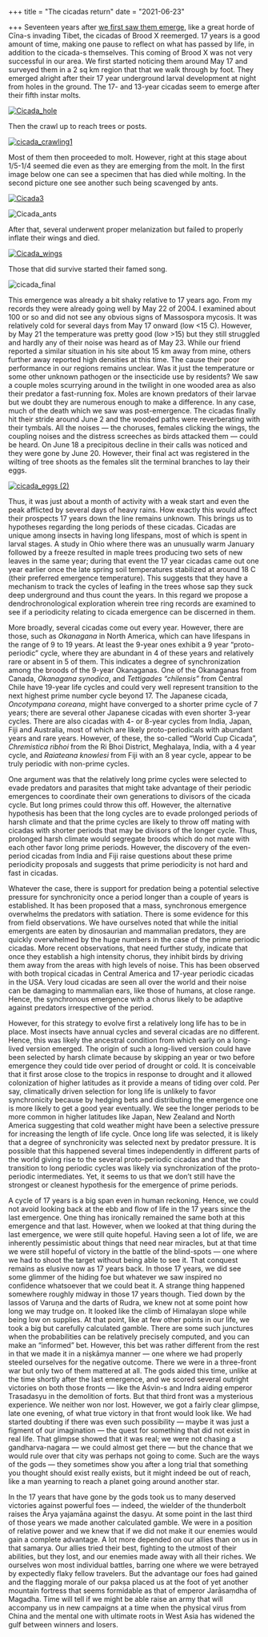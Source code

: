 +++
title = "The cicadas return"
date = "2021-06-23"

+++
Seventeen years after [we first saw them
emerge](https://manasataramgini.wordpress.com/2004/05/22/on-cicadas-and-their-kin/),
like a great horde of Cīna-s invading Tibet, the cicadas of Brood X
reemerged. 17 years is a good amount of time, making one pause to
reflect on what has passed by life, in addition to the cicada-s
themselves. This coming of Brood X was not very successful in our area.
We first started noticing them around May 17 and surveyed them in a 2 sq
km region that that we walk through by foot. They emerged alright after
their 17 year underground larval development at night from holes in the
ground. The 17- and 13-year cicadas seem to emerge after their fifth
instar molts.

[![Cicada_hole](https://manasataramgini.files.wordpress.com/2021/06/cicada_hole.jpg?w=496&h=382)](https://manasataramgini.files.wordpress.com/2021/06/cicada_hole.jpg)

Then the crawl up to reach trees or posts.

[![cicada_crawling1](https://manasataramgini.files.wordpress.com/2021/06/cicada_crawling1.jpg?w=490&h=378)](https://manasataramgini.files.wordpress.com/2021/06/cicada_crawling1.jpg)

Most of them then proceeded to molt. However, right at this stage about
1/5-1/4 seemed die even as they are emerging from the molt. In the first
image below one can see a specimen that has died while molting. In the
second picture one see another such being scavenged by ants.

[![Cicada3](https://manasataramgini.files.wordpress.com/2021/06/cicada3.jpg?w=498&h=361)](https://manasataramgini.files.wordpress.com/2021/06/cicada3.jpg)

![Cicada_ants](https://manasataramgini.files.wordpress.com/2021/06/cicada_ants.jpg?w=495&h=354)

After that, several underwent proper melanization but failed to properly
inflate their wings and died.

[![Cicada_wings](https://manasataramgini.files.wordpress.com/2021/06/cicada_wings.jpg?w=509&h=538)](https://manasataramgini.files.wordpress.com/2021/06/cicada_wings.jpg)

Those that did survive started their famed song.

![cicada_final](https://manasataramgini.files.wordpress.com/2021/06/cicada_final.jpg?w=557&h=471)

This emergence was already a bit shaky relative to 17 years ago. From my
records they were already going well by May 22 of 2004. I examined about
100 or so and did not see any obvious signs of Massospora mycosis. It
was relatively cold for several days from May 17 onward (low \<15 C).
However, by May 21 the temperature was pretty good (low \>15) but they
still struggled and hardly any of their noise was heard as of May 23.
While our friend reported a similar situation in his site about 15 km
away from mine, others further away reported high densities at this
time. The cause their poor performance in our regions remains unclear.
Was it just the temperature or some other unknown pathogen or the
insecticide use by residents? We saw a couple moles scurrying around in
the twilight in one wooded area as also their predator a fast-running
fox. Moles are known predators of their larvae but we doubt they are
numerous enough to make a difference. In any case, much of the death
which we saw was post-emergence. The cicadas finally hit their stride
around June 2 and the wooded paths were reverberating with their
tymbals. All the noises — the choruses, females clicking the wings, the
coupling noises and the distress screeches as birds attacked them —
could be heard. On June 18 a precipitous decline in their calls was
noticed and they were gone by June 20. However, their final act was
registered in the wilting of tree shoots as the females slit the
terminal branches to lay their eggs.

[![cicada_eggs
(2)](https://manasataramgini.files.wordpress.com/2021/06/cicada_eggs-2.jpg?w=332&h=438)](https://manasataramgini.files.wordpress.com/2021/06/cicada_eggs-2.jpg)

Thus, it was just about a month of activity with a weak start and even
the peak afflicted by several days of heavy rains. How exactly this
would affect their prospects 17 years down the line remains unknown.
This brings us to hypotheses regarding the long periods of these
cicadas. Cicadas are unique among insects in having long lifespans, most
of which is spent in larval stages. A study in Ohio where there was an
unusually warm January followed by a freeze resulted in maple trees
producing two sets of new leaves in the same year; during that event the
17 year cicadas came out one year earlier once the late spring soil
temperatures stabilized at around 18 C (their preferred emergence
temperature). This suggests that they have a mechanism to track the
cycles of leafing in the trees whose sap they suck deep underground and
thus count the years. In this regard we propose a dendrochronological
exploration wherein tree ring records are examined to see if a
periodicity relating to cicada emergence can be discerned in them.

More broadly, several cicadas come out every year. However, there are
those, such as *Okanagana* in North America, which can have lifespans in
the range of 9 to 19 years. At least the 9-year ones exhibit a 9 year
“proto-periodic” cycle, where they are abundant in 4 of these years and
relatively rare or absent in 5 of them. This indicates a degree of
synchronization among the broods of the 9-year Okanaganas. One of the
Okanaganas from Canada, *Okanagana synodica*, and *Tettigades
“chilensis”* from Central Chile have 19-year life cycles and could very
well represent transition to the next highest prime number cycle beyond
17. The Japanese cicada, *Oncotympana coreana*, might have converged to
a shorter prime cycle of 7 years; there are several other Japanese
cicadas with even shorter 3-year cycles. There are also cicadas with 4-
or 8-year cycles from India, Japan, Fiji and Australia, most of which
are likely proto-periodicals with abundant years and rare years.
However, of these, the so-called “World Cup Cicada”, *Chremistica
ribhoi* from the Ri Bhoi District, Meghalaya, India, with a 4 year
cycle, and *Raiateana knowlesi* from Fiji with an 8 year cycle, appear
to be truly periodic with non-prime cycles.

One argument was that the relatively long prime cycles were selected to
evade predators and parasites that might take advantage of their
periodic emergences to coordinate their own generations to divisors of
the cicada cycle. But long primes could throw this off. However, the
alternative hypothesis has been that the long cycles are to evade
prolonged periods of harsh climate and that the prime cycles are likely
to throw off mating with cicadas with shorter periods that may be
divisors of the longer cycle. Thus, prolonged harsh climate would
segregate broods which do not mate with each other favor long prime
periods. However, the discovery of the even-period cicadas from India
and Fiji raise questions about these prime periodicity proposals and
suggests that prime periodicity is not hard and fast in cicadas.

Whatever the case, there is support for predation being a potential
selective pressure for synchronicity once a period longer than a couple
of years is established. It has been proposed that a mass, synchronous
emergence overwhelms the predators with satiation. There is some
evidence for this from field observations. We have ourselves noted that
while the initial emergents are eaten by dinosaurian and mammalian
predators, they are quickly overwhelmed by the huge numbers in the case
of the prime periodic cicadas. More recent observations, that need
further study, indicate that once they establish a high intensity
chorus, they inhibit birds by driving them away from the areas with high
levels of noise. This has been observed with both tropical cicadas in
Central America and 17-year periodic cicadas in the USA. Very loud
cicadas are seen all over the world and their noise can be damaging to
mammalian ears, like those of humans, at close range. Hence, the
synchronous emergence with a chorus likely to be adaptive against
predators irrespective of the period.

However, for this strategy to evolve first a relatively long life has to
be in place. Most insects have annual cycles and several cicadas are no
different. Hence, this was likely the ancestral condition from which
early on a long-lived version emerged. The origin of such a long-lived
version could have been selected by harsh climate because by skipping an
year or two before emergence they could tide over period of drought or
cold. It is conceivable that it first arose close to the tropics in
response to drought and it allowed colonization of higher latitudes as
it provide a means of tiding over cold. Per say, climatically driven
selection for long life is unlikely to favor synchronicity because by
hedging bets and distributing the emergence one is more likely to get a
good year eventually. We see the longer periods to be more common in
higher latitudes like Japan, New Zealand and North America suggesting
that cold weather might have been a selective pressure for increasing
the length of life cycle. Once long life was selected, it is likely that
a degree of synchronicity was selected next by predator pressure. It is
possible that this happened several times independently in different
parts of the world giving rise to the several proto-periodic cicadas and
that the transition to long periodic cycles was likely via
synchronization of the proto-periodic intermediates. Yet, it seems to us
that we don’t still have the strongest or cleanest hypothesis for the
emergence of prime periods.

A cycle of 17 years is a big span even in human reckoning. Hence, we
could not avoid looking back at the ebb and flow of life in the 17 years
since the last emergence. One thing has ironically remained the same
both at this emergence and that last. However, when we looked at that
thing during the last emergence, we were still quite hopeful. Having
seen a lot of life, we are inherently pessimistic about things that need
near miracles, but at that time we were still hopeful of victory in the
battle of the blind-spots — one where we had to shoot the target without
being able to see it. That conquest remains as elusive now as 17 years
back. In those 17 years, we did see some glimmer of the hiding foe but
whatever we saw inspired no confidence whatsoever that we could beat it.
A strange thing happened somewhere roughly midway in those 17 years
though. Tied down by the lassos of Varuṇa and the darts of Rudra, we
knew not at some point how long we may trudge on. It looked like the
climb of Himalayan slope while being low on supplies. At that point,
like at few other points in our life, we took a big but carefully
calculated gamble. There are some such junctures when the probabilities
can be relatively precisely computed, and you can make an “informed”
bet. However, this bet was rather different from the rest in that we
made it in a niṣkāmya manner — one where we had properly steeled
ourselves for the negative outcome. There we were in a three-front war
but only two of them mattered at all. The gods aided this time, unlike
at the time shortly after the last emergence, and we scored several
outright victories on both those fronts — like the Aśvin-s and Indra
aiding emperor Trasadasyu in the demolition of forts. But that third
front was a mysterious experience. We neither won nor lost. However, we
got a fairly clear glimpse, late one evening, of what true victory in
that front would look like. We had started doubting if there was even
such possibility — maybe it was just a figment of our imagination — the
quest for something that did not exist in real life. That glimpse showed
that it was real; we were not chasing a gandharva-nagara — we could
almost get there — but the chance that we would rule over that city was
perhaps not going to come. Such are the ways of the gods — they
sometimes show you after a long trial that something you thought should
exist really exists, but it might indeed be out of reach, like a man
yearning to reach a planet going around another star.

In the 17 years that have gone by the gods took us to many deserved
victories against powerful foes — indeed, the wielder of the thunderbolt
raises the Ārya yajamāna against the dasyu. At some point in the last
third of those years we made another calculated gamble. We were in a
position of relative power and we knew that if we did not make it our
enemies would gain a complete advantage. A lot more depended on our
allies than on us in that samarya. Our allies tried their best, fighting
to the utmost of their abilities, but they lost, and our enemies made
away with all their riches. We ourselves won most individual battles,
barring one where we were betrayed by expectedly flaky fellow travelers.
But the advantage our foes had gained and the flagging morale of our
pakṣa placed us at the foot of yet another mountain fortress that seems
formidable as that of emperor Jarāsaṃdha of Magadha. Time will tell if
we might be able raise an army that will accompany us in new campaigns
at a time when the physical virus from China and the mental one with
ultimate roots in West Asia has widened the gulf between winners and
losers.

